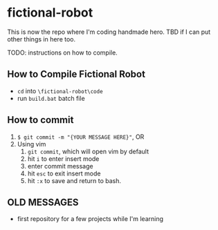 # fictional-robot

This is now the repo where I'm coding handmade hero. TBD if I can put other things in here too.

TODO: instructions on how to compile.

## How to Compile Fictional Robot

* `cd` into `\fictional-robot\code`
* run `build.bat` batch file

## How to commit

1. `$ git commit -m "{YOUR MESSAGE HERE}"`, OR
2. Using vim
    1. `git commit`, which will open vim by default
    2. hit `i` to enter insert mode
    3. enter commit message
    4. hit `esc` to exit insert mode
    5. hit `:x` to save and return to bash.

## OLD MESSAGES

* first repository for a few projects while I'm learning
